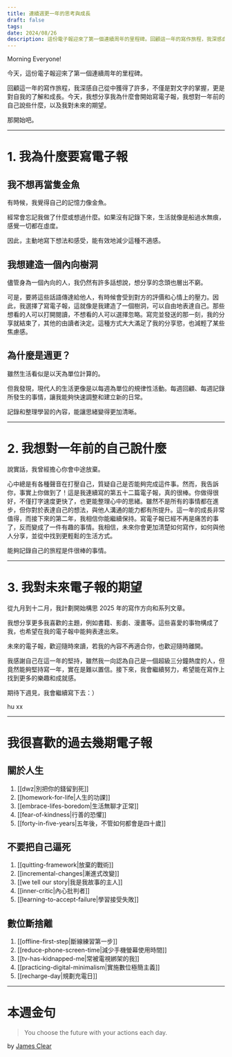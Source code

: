 ```yaml
---
title: 連續週更一年的思考與成長
draft: false
tags: 
date: 2024/08/26
description: 這份電子報迎來了第一個連續周年的里程碑。回顧這一年的寫作旅程，我深感自己從中獲得了許多，不僅是對文字的掌握，更是對自我的了解和成長。今天，我想分享我為什麼會開始寫電子報，我想對一年前的自己說些什麼，以及我對未來的期望。
---
```

Morning Everyone!

今天，這份電子報迎來了第一個連續周年的里程碑。

回顧這一年的寫作旅程，我深感自己從中獲得了許多，不僅是對文字的掌握，更是對自我的了解和成長。今天，我想分享我為什麼會開始寫電子報，我想對一年前的自己說些什麼，以及我對未來的期望。

那開始吧。

---

# 1. 我為什麼要寫電子報

## 我不想再當隻金魚

有時候，我覺得自己的記憶力像金魚。

經常會忘記我做了什麼或想過什麼。如果沒有記錄下來，生活就像是船過水無痕，感覺一切都在虛度。

因此，主動地寫下想法和感受，能有效地減少這種不適感。

## 我想建造一個內向樹洞

儘管身為一個內向的人，我仍然有許多話想說，想分享的念頭也層出不窮。

可是，要將這些話語傳達給他人，有時候會受到對方的評價和心情上的壓力。因此，我選擇了寫電子報，這就像是我建造了一個樹洞，可以自由地表達自己。那些想看的人可以打開閱讀，不想看的人可以選擇忽略。寫完並發送的那一刻，我的分享就結束了，其他的由讀者決定。這種方式大大滿足了我的分享慾，也減輕了某些焦慮感。

## 為什麼是週更？

雖然生活看似是以天為單位計算的。

但我發現，現代人的生活更像是以每週為單位的規律性活動。每週回顧、每週記錄所發生的事情，讓我能夠快速調整和建立新的日常。

記錄和整理學習的內容，能讓思緒變得更加清晰。

---

# 2. 我想對一年前的自己說什麼

說實話，我曾經擔心你會中途放棄。

心中總是有各種聲音在打壓自己，質疑自己是否能夠完成這件事。然而，我告訴你，事實上你做到了！這是我連續寫的第五十二篇電子報，真的很棒。你做得很好，不僅打字速度更快了，也更能整理心中的思緒。雖然不是所有的事情都在進步，但你對於表達自己的想法，與他人溝通的能力都有所提升。這一年的成長非常值得，而接下來的第二年，我相信你能繼續保持。寫電子報已經不再是痛苦的事了，反而變成了一件有趣的事情。我相信，未來你會更加清楚如何寫作，如何與他人分享，並從中找到更輕鬆的生活方式。

能夠記錄自己的旅程是件很棒的事情。

---

# 3. 我對未來電子報的期望

從九月到十二月，我計劃開始構思 2025 年的寫作方向和系列文章。

我想分享更多我喜歡的主題，例如書籍、影劇、漫畫等。這些喜愛的事物構成了我，也希望在我的電子報中能夠表達出來。

未來的電子報，歡迎隨時來讀，若我的內容不再適合你，也歡迎隨時離開。

我感謝自己在這一年的堅持，雖然我一向認為自己是一個超級三分鐘熱度的人，但竟然能夠堅持寫一年，實在是難以置信。接下來，我會繼續努力，希望能在寫作上找到更多的樂趣和成就感。

期待下週見，我會繼續寫下去：）

hu xx

---

# 我很喜歡的過去幾期電子報

## 關於人生

1. [[dwz|​別把你的錢留到死​]]
2. [[homework-for-life|人生的功課​]]
3. [[embrace-lifes-boredom|​生活無聊才正常​]]
4. [[fear-of-kindness|行善的恐懼​]]
5. [[forty-in-five-years|​五年後，不管如何都會是四十歲​]]

## 不要把自己逼死

1. [[quitting-framework|​放棄的戰術]]
2. [[incremental-changes|​漸進式改變]] 
3. [[we tell our story|​我是我故事的主人​]]
4. [[inner-critic|​內心批判者​]]
5. [[learning-to-accept-failure|​學習接受失敗]]

## 數位斷捨離

1. [[offline-first-step|斷線練習第一步]]
2. [[reduce-phone-screen-time|​減少手機螢幕使用時間]]
3. [[tv-has-kidnapped-me|​常被電視綁架的我]]
4. [[practicing-digital-minimalism|​實施數位極簡主義]]
5. [[recharge-day|​規劃充電日​]]

---

# 本週金句

> You choose the future with your actions each day.

by [​James Clear​](https://jamesclear.com/quotes/you-choose-the-future-with-your-actions-each-day)


